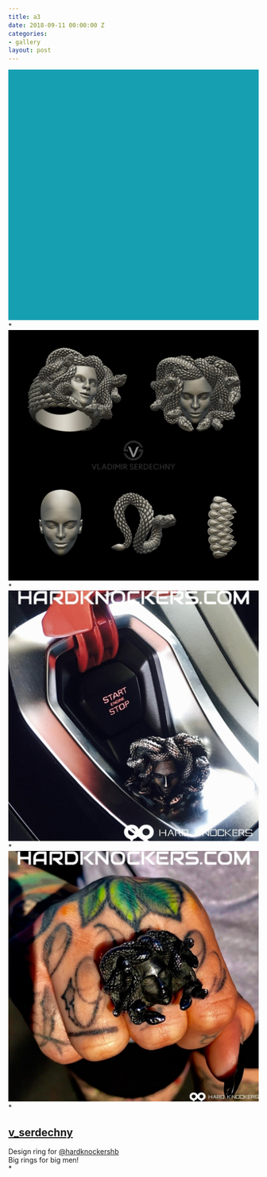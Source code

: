 ```yaml
---
title: a3
date: 2018-09-11 00:00:00 Z
categories:
- gallery
layout: post
---
```


<a href="gallery.html" class="ajax-popup-link"><img class="img-responsive" alt="sample" class="ajax-popup-link" src="img/portf_gal/main/3.jpg"></a>*
<img class="img-responsive" alt="sample" src="img/portf_gal/3/1.jpg">*
<img class="img-responsive" alt="sample" src="img/portf_gal/3/2.jpg">*
<img class="img-responsive" alt="sample" src="img/portf_gal/3/3.jpg">*
<div class="description"><div class="P9YgZ"><div class="C7I1f X7jCj"><div class="C4VMK"><h2 class="_6lAjh"><a class="FPmhX notranslate TlrDj" title="v_serdechny" href="/v_serdechny/">v_serdechny</a></h2><span title="Отредактировано">Design ring for <a class="notranslate" href="/hardknockershb/">@hardknockershb</a> <br>Big rings for big men!</span></div></div></div></div>*